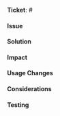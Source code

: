 **Ticket**: # <!-- Ignore this if not relevant -->

#### Issue
<!-- Description of the problem that this code change is solving -->


#### Solution
<!-- Description of the solution that this code changes are introducing to the application. -->


#### Impact
<!-- What impact will this have on the current codebase, performance, backwards compatability? -->


#### Usage Changes
<!-- Are there are any usage changes that we need to know about? If so, list them here so that we can integrate it in the release notes and developers know what usage changes are associated to your PR.

Alternatively, you’re very welcome to directly edit the readme.txt file with:
- A quick summary, including your Github handle.
- A list of changes for Theme Developers (under the "Changes for Theme Developers" label).
- New usage instructions, possibly with a short code example.
-->


#### Considerations
<!-- As we do not live in an ideal world it's worth to share your thought on how we could make the solution even better. -->


#### Testing
<!-- Are unit tests included? If they need to be written, please provide pseudo code for a scenario that fails without your code, but succeeds with it -->
